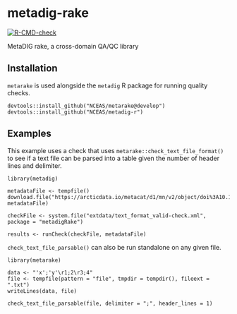 # metadig-rake

  <!-- badges: start -->
  [![R-CMD-check](https://github.com/NCEAS/metadig-rake/workflows/R-CMD-check/badge.svg)](https://github.com/NCEAS/metadig-rake/actions)
  <!-- badges: end -->

MetaDIG rake, a cross-domain QA/QC library

## Installation

`metarake` is used alongside the `metadig` R package for running quality checks.

```
devtools::install_github("NCEAS/metarake@develop")
devtools::install_github("NCEAS/metadig-r")
```

## Examples

This example uses a check that uses `metarake::check_text_file_format()` to see if a text file can be parsed into a table given the number of header lines
and delimiter.

```
library(metadig)

metadataFile <- tempfile()
download.file("https://arcticdata.io/metacat/d1/mn/v2/object/doi%3A10.18739%2FA2CJ87N0J", metadataFile)

checkFile <- system.file("extdata/text_format_valid-check.xml", package = "metadigRake")

results <- runCheck(checkFile, metadataFile)
```

`check_text_file_parsable()` can also be run standalone on any given file.

```
library(metarake)

data <- "'x';'y'\r1;2\r3;4"
file <- tempfile(pattern = "file", tmpdir = tempdir(), fileext = ".txt")
writeLines(data, file)

check_text_file_parsable(file, delimiter = ";", header_lines = 1)
```

